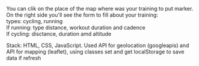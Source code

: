 You can clik on the place of the map where was your training to put marker. On the right side you'll see the form to fill about your training:  
types: cycling, running  
If running: type distance, workout duration and cadence  
If cycling: disctance, duration amd altitude  

Stack: HTML, CSS, JavaScript. Used API for geolocation (googleapis) and API for mapping (leaflet), using classes set and get localStorage to save data if refresh
